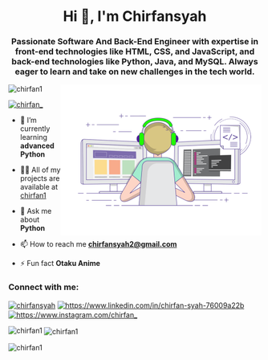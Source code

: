 <h1 align="center">Hi 👋, I'm Chirfansyah</h1>
<h3 align="center">Passionate Software And Back-End Engineer with expertise in front-end technologies like HTML, CSS, and JavaScript, and back-end technologies like Python, Java, and MySQL. Always eager to learn and take on new challenges in the tech world.</h3>
<img align="right" alt="Coding" width="400" src="https://raw.githubusercontent.com/devSouvik/devSouvik/master/gif3.gif">
<p align="left"> <img src="https://komarev.com/ghpvc/?username=chirfan1&label=Profile%20views&color=0e75b6&style=flat" alt="chirfan1" /> </p>

<p align="left"> <a href="https://instagram.com/chirfan_" target="blank"><img src="https://img.shields.io/instagram/follow/chirfan_?logo=instagram&style=for-the-badge" alt="chirfan_" /></a> </p>

- 🌱 I’m currently learning **advanced Python**

- 👨‍💻 All of my projects are available at [chirfan1](chirfan1)

- 💬 Ask me about **Python**

- 📫 How to reach me **chirfansyah2@gmail.com**

- ⚡ Fun fact **Otaku Anime**

<h3 align="left">Connect with me:</h3>
<p align="left">
<a href="https://twitter.com/chirfan_9" target="blank"><img align="center" src="https://raw.githubusercontent.com/rahuldkjain/github-profile-readme-generator/master/src/images/icons/Social/twitter.svg" alt="chirfansyah" height="30" width="40" /></a>
<a href="https://www.linkedin.com/in/chirfan-syah-76009a22b" target="blank"><img align="center" src="https://raw.githubusercontent.com/rahuldkjain/github-profile-readme-generator/master/src/images/icons/Social/linked-in-alt.svg" alt="https://www.linkedin.com/in/chirfan-syah-76009a22b" height="30" width="40" /></a>
<a href="https://www.instagram.com/chirfan_" target="blank"><img align="center" src="https://raw.githubusercontent.com/rahuldkjain/github-profile-readme-generator/master/src/images/icons/Social/instagram.svg" alt="https://www.instagram.com/chirfan_" height="30" width="40" /></a>
</p>

<p><img align="left" src="https://github-readme-stats.vercel.app/api/top-langs?username=chirfan1&show_icons=true&locale=en&layout=compact&theme=tokyonight" alt="chirfan1" /></p>

<p>&nbsp;<img align="center" src="https://github-readme-stats.vercel.app/api?username=chirfan1&show_icons=true&locale=en&theme=tokyonight" alt="chirfan1" /></p>

<p><img align="center" src="https://github-readme-streak-stats.herokuapp.com/?user=chirfan1&theme=tokyonight" alt="chirfan1" /></p>
